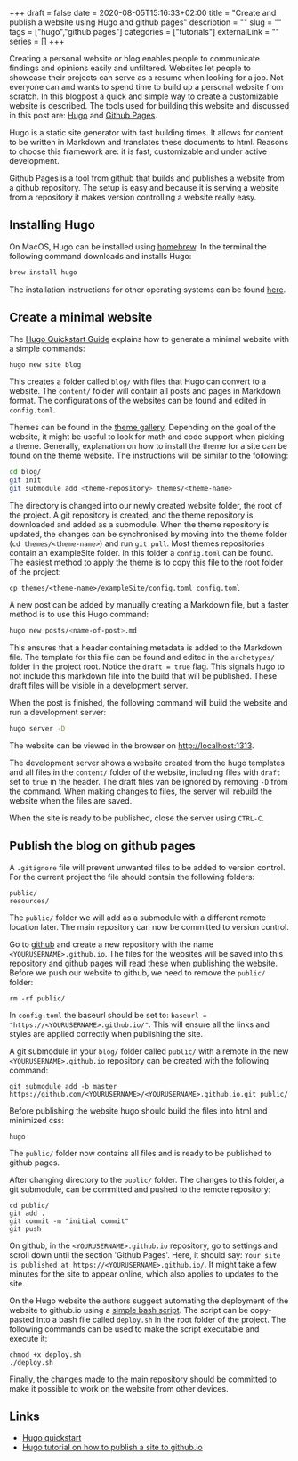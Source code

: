 +++
draft = false
date = 2020-08-05T15:16:33+02:00
title = "Create and publish a website using Hugo and github pages"
description = ""
slug = "" 
tags = ["hugo","github pages"]
categories = ["tutorials"]
externalLink = ""
series = []
+++

Creating a personal website or blog enables people to communicate findings and opinions easily and unfiltered. Websites
let people to showcase their projects can serve as a resume when looking for a job. Not everyone can and wants to spend 
time to build up a personal website from scratch. In this blogpost a quick and simple way to create a customizable 
website is described. The tools used for building this website and discussed in this post are: 
[Hugo](https://gohugo.io/) and [Github Pages](https://pages.github.com/).

Hugo is a static site generator with fast building times. It allows for content to be written in Markdown and translates 
these documents to html. Reasons to choose this framework are: it is fast, customizable and under active development.


Github Pages is a tool from github that builds and publishes a website from a github repository. The setup is easy and 
because it is serving a website from a repository it makes version controlling a website really easy.

## Installing Hugo

On MacOS, Hugo can be installed using [homebrew](https://brew.sh/). In the terminal the following command downloads and
installs Hugo:

``` sh
brew install hugo
```

The installation instructions for other operating systems can be found 
[here](https://gohugo.io/getting-started/installing/).

## Create a minimal website

The [Hugo Quickstart Guide](https://gohugo.io/getting-started/quick-start/) explains how to generate a minimal website
with a simple commands: 

``` sh
hugo new site blog
```

This creates a folder called `blog/` with files that Hugo can convert to a website. The `content/` folder will contain
all posts and pages in Markdown format. The configurations of the websites can be found and edited in `config.toml`.

Themes can be found in the [theme gallery](https://themes.gohugo.io/). Depending on the goal of the website, it might be
useful to look for math and code support when picking a theme. Generally, explanation on how to install the theme for a 
site can be found on the theme website. The instructions will be similar to the following:

``` sh
cd blog/
git init
git submodule add <theme-repository> themes/<theme-name>
```

The directory is changed into our newly created website folder, the root of the project. A git repository is created, 
and the theme repository is downloaded and added as a submodule. When the theme repository is updated, the changes can 
be synchronised by moving into the theme folder (`cd themes/<theme-name>`) and run `git pull`. Most themes repositories 
contain an exampleSite folder. In this folder a `config.toml` can be found. The easiest method to apply the theme is to
copy this file to the root folder of the project:

``` shell script
cp themes/<theme-name>/exampleSite/config.toml config.toml
```

A new post can be added by manually creating a Markdown file, but a faster method is to use this Hugo command:

``` sh
hugo new posts/<name-of-post>.md
```

This ensures that a header containing metadata is added to the Markdown file. The template for this file can be found
and edited in the `archetypes/` folder in the project root. Notice the `draft = true` flag. This signals hugo to not 
include this markdown file into the build that will be published. These draft files will be visible in a development 
server.

When the post is finished, the following command will build the website and run a development server:

``` sh
hugo server -D
```

The website can be viewed in the browser on [http://localhost:1313](http://localhost:1313).

The development server shows a website created from the hugo templates and all files in the `content/` folder of the 
website, including files with `draft` set to `true` in the header. The draft files van be ignored by removing `-D` from
the command. When making changes to files, the server will rebuild the website when the files are saved.

When the site is ready to be published, close the server using `CTRL-C`.

## Publish the blog on github pages

A `.gitignore` file will prevent unwanted files to be added to version control. For the current project the file should
contain the following folders:

```
public/
resources/
```

The `public/` folder we will add as a submodule with a different remote location later. The main repository can now be 
committed to version control.

Go to [github](http://www.github.com) and create a new repository with the name `<YOURUSERNAME>.github.io`. The files
for the websites will be saved into this repository and github pages will read these when publishing the website. Before 
we push our website to github, we need to remove the `public/` folder:

``` shell script
rm -rf public/
```

In `config.toml` the baseurl should be set to: `baseurl = "https://<YOURUSERNAME>.github.io/"`. This will ensure all the 
links and styles are applied correctly when publishing the site.

A git submodule in your `blog/` folder called `public/` with a remote in the new `<YOURUSERNAME>.github.io` repository 
can be created with the following command:

``` shell script
git submodule add -b master https://github.com/<YOURUSERNAME>/<YOURUSERNAME>.github.io.git public/
```

Before publishing the website hugo should build the files into html and minimized css:

``` shell script
hugo
```

The `public/` folder now contains all files and is ready to be published to github pages.

After changing directory to the `public/` folder. The changes to this folder, a git submodule, can be committed and
pushed to the  remote repository:

``` shell script
cd public/
git add .
git commit -m "initial commit"
git push
```

On github, in the `<YOURUSERNAME>.github.io` repository, go to settings and scroll down until the section 
'Github Pages'. Here, it should say: `Your site is published at https://<YOURUSERNAME>.github.io/`. It might
take a few minutes for the site to appear online, which also applies to updates to the site.

On the Hugo website the authors suggest automating the deployment of the website to github.io using a [simple bash 
script](https://gohugo.io/hosting-and-deployment/hosting-on-github/). The script can be copy-pasted into a bash 
file called `deploy.sh` in the root folder of the project. The following commands can be used to make the script 
executable and execute it:

``` shell script
chmod +x deploy.sh
./deploy.sh
```

Finally, the changes made to the main repository should be committed to make it possible to work on the website from 
other devices.

## Links

- [Hugo quickstart](https://gohugo.io/getting-started/quick-start/)
- [Hugo tutorial on how to publish a site to github.io](https://gohugo.io/hosting-and-deployment/hosting-on-github/)